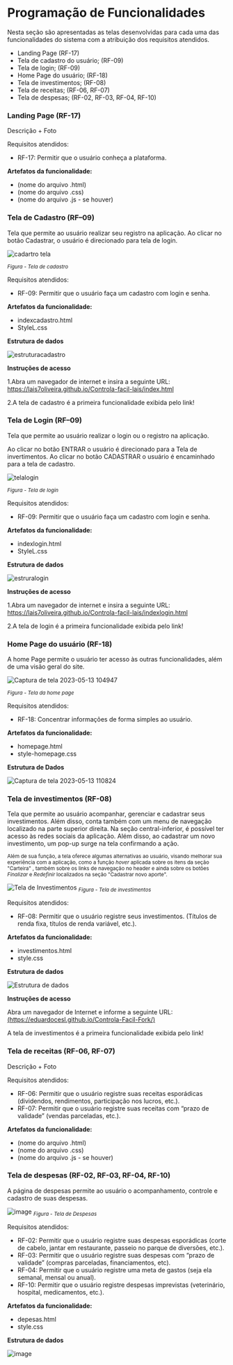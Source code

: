 # Programação de Funcionalidades

Nesta seção são apresentadas as telas desenvolvidas para cada uma das funcionalidades do sistema com a atribuição dos requisitos atendidos.

- Landing Page (RF-17)
- Tela de cadastro do usuário; (RF-09)
- Tela de login; (RF-09)
- Home Page do usuário; (RF-18)
- Tela de investimentos;  (RF-08)
- Tela de receitas; (RF-06, RF-07)
- Tela de despesas; (RF-02, RF-03, RF-04, RF-10)


### Landing Page (RF-17)
Descrição + Foto

Requisitos atendidos:
- RF-17: Permitir que o usuário conheça a plataforma.

**Artefatos da funcionalidade:**
- (nome do arquivo .html)
- (nome do arquivo .css)
- (nome do arquivo .js - se houver)

### Tela de Cadastro (RF–09)

Tela que permite ao usuário realizar seu registro na aplicação. Ao clicar no botão Cadastrar, o usuário é direcionado para tela de login.

![cadartro tela](https://github.com/ICEI-PUC-Minas-PMV-ADS/pmv-ads-2023-1-e1-proj-web-t3-pmv-ads-2023-1-e1-proj-web-t3-g1/assets/127629619/076f793c-92b4-457a-b503-88617ebb3d58)

<sub>*Figura - Tela de cadastro* </sub>

Requisitos atendidos: 
- RF-09: Permitir que o usuário faça um cadastro com login e senha.

**Artefatos da funcionalidade:**
- indexcadastro.html
- StyleL.css

**Estrutura de dados**

![estruturacadastro](https://github.com/ICEI-PUC-Minas-PMV-ADS/pmv-ads-2023-1-e1-proj-web-t3-pmv-ads-2023-1-e1-proj-web-t3-g1/assets/127629619/4d30083f-b6a0-48b5-85d4-82befe709323)


**Instruções de acesso**

1.Abra um navegador de internet e insira a seguinte URL: https://lais7oliveira.github.io/Controla-facil-lais/index.html

2.A tela de cadastro é a primeira funcionalidade exibida pelo link!

### Tela de Login (RF–09)

Tela que permite ao usuário realizar o login ou o registro na aplicação. 

Ao clicar no botão ENTRAR o usuário é direcionado para a Tela de invertimentos. Ao clicar no botão CADASTRAR o usuário é encaminhado para a tela de cadastro.

![telalogin](https://github.com/ICEI-PUC-Minas-PMV-ADS/pmv-ads-2023-1-e1-proj-web-t3-pmv-ads-2023-1-e1-proj-web-t3-g1/assets/127629619/acebb44f-0234-450a-adae-8aade45c0e61)
 
 <sub>*Figura - Tela de login* </sub>

Requisitos atendidos: 
- RF-09: Permitir que o usuário faça um cadastro com login e senha.

**Artefatos da funcionalidade:**
- indexlogin.html
- StyleL.css

**Estrutura de dados**

![estruralogin](https://github.com/ICEI-PUC-Minas-PMV-ADS/pmv-ads-2023-1-e1-proj-web-t3-pmv-ads-2023-1-e1-proj-web-t3-g1/assets/127629619/41e1872b-acb8-4ee4-ba52-98d32591ef6d)

**Instruções de acesso**

1.Abra um navegador de internet e insira a seguinte URL: https://lais7oliveira.github.io/Controla-facil-lais/indexlogin.html

2.A tela de login é a primeira funcionalidade exibida pelo link!


### Home Page do usuário (RF-18)
 A home Page permite o usuário ter acesso às outras funcionalidades, além de uma visão geral do site.
 
![Captura de tela 2023-05-13 104947](https://github.com/ICEI-PUC-Minas-PMV-ADS/pmv-ads-2023-1-e1-proj-web-t3-pmv-ads-2023-1-e1-proj-web-t3-g1/assets/131923836/ff571ea3-2f76-4817-a410-89f898d8ad75)

<sub>*Figura - Tela da home page* </sub>

Requisitos atendidos:
- RF-18: Concentrar informações de forma simples ao usuário.

**Artefatos da funcionalidade:**
- homepage.html
- style-homepage.css

**Estrutura de Dados**

![Captura de tela 2023-05-13 110824](https://github.com/ICEI-PUC-Minas-PMV-ADS/pmv-ads-2023-1-e1-proj-web-t3-pmv-ads-2023-1-e1-proj-web-t3-g1/assets/131923836/08a2e012-ee39-475c-b073-24ab4965218d)


### Tela de investimentos (RF-08)

Tela que permite ao usuário acompanhar, gerenciar e cadastrar seus investimentos. Além disso, conta também com um menu de navegação localizado na parte superior direita. Na seção central-inferior, é possível ter acesso às redes sociais da aplicação. Além disso, ao cadastrar um novo investimento, um pop-up surge na tela confirmando a ação.

<sub> Além de sua função, a tela oferece algumas alternativas ao usuário, visando melhorar sua experiência com a aplicação, como a função *hover* aplicada sobre os itens da seção "Carteira" , também sobre os links de navegação no header e ainda sobre os botões *Finalizar* e *Redefinir* localizados na seção "Cadastrar novo aporte".

![Tela de Investimentos](https://github.com/ICEI-PUC-Minas-PMV-ADS/pmv-ads-2023-1-e1-proj-web-t3-pmv-ads-2023-1-e1-proj-web-t3-g1/assets/122227953/9a2c29aa-1b3b-431d-a9bd-9f8b8201c2f8)
<sub>*Figura - Tela de investimentos* </sub>

Requisitos atendidos:
- RF-08: Permitir que o usuário registre seus investimentos. (Títulos de renda fixa, títulos de renda variável, etc.).

**Artefatos da funcionalidade:**
- investimentos.html
- style.css

**Estrutura de dados**

![Estrutura de dados](https://github.com/ICEI-PUC-Minas-PMV-ADS/pmv-ads-2023-1-e1-proj-web-t3-pmv-ads-2023-1-e1-proj-web-t3-g1/assets/122227953/53d6d6da-f8d9-4522-b736-7c26e391c5fa)

**Instruções de acesso**

Abra um navegador de Internet e informe a seguinte URL: [(https://eduardocesl.github.io/Controla-Facil-Fork/)](https://eduardocesl.github.io/Controla-Facil-Fork/)

 A tela de investimentos é a primeira funcionalidade exibida pelo link!


### Tela de receitas (RF-06, RF-07)

Descrição + Foto

Requisitos atendidos:
- RF-06: Permitir que o usuário registre suas receitas esporádicas (dividendos, rendimentos, participação nos lucros, etc.).
- RF-07: Permitir que o usuário registre suas receitas com “prazo de validade” (vendas parceladas, etc.).

**Artefatos da funcionalidade:**
- (nome do arquivo .html)
- (nome do arquivo .css)
- (nome do arquivo .js - se houver)

### Tela de despesas (RF-02, RF-03, RF-04, RF-10)

A página de despesas permite ao usuário o acompanhamento, controle e cadastro de suas despesas.
 
![image](https://github.com/ICEI-PUC-Minas-PMV-ADS/pmv-ads-2023-1-e1-proj-web-t3-pmv-ads-2023-1-e1-proj-web-t3-g1/assets/77800106/58df806d-260e-493c-8faa-628dfcaaf261)
<sub>*Figura - Tela de Despesas* </sub>
 
Requisitos atendidos:
- RF-02: Permitir que o usuário registre suas despesas esporádicas (corte de cabelo, jantar em restaurante, passeio no parque de diversões, etc.).
- RF-03: Permitir que o usuário registre suas despesas com “prazo de validade” (compras parceladas, financiamentos, etc).
- RF-04: Permitir que o usuário registre uma meta de gastos (seja ela semanal, mensal ou anual).
- RF-10: Permitir que o usuário registre despesas imprevistas (veterinário, hospital, medicamentos, etc.).

**Artefatos da funcionalidade:**
- depesas.html
- style.css

**Estrutura de dados**
 
 ![image](https://github.com/ICEI-PUC-Minas-PMV-ADS/pmv-ads-2023-1-e1-proj-web-t3-pmv-ads-2023-1-e1-proj-web-t3-g1/assets/77800106/cf2c7724-e408-4e69-84f0-f86526351433)

